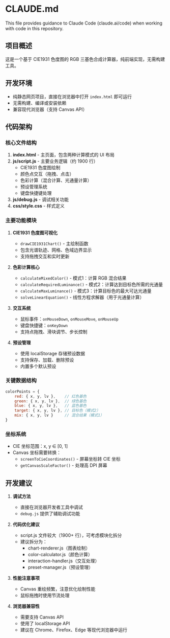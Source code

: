 # CLAUDE.md

This file provides guidance to Claude Code (claude.ai/code) when working with code in this repository.

## 项目概述

这是一个基于 CIE1931 色度图的 RGB 三基色合成计算器，纯前端实现，无需构建工具。

## 开发环境

- 纯静态网页项目，直接在浏览器中打开 `index.html` 即可运行
- 无需构建、编译或安装依赖
- 兼容现代浏览器（支持 Canvas API）

## 代码架构

### 核心文件结构

1. **index.html** - 主页面，包含两种计算模式的 UI 布局
2. **js/script.js** - 主要业务逻辑（约 1900 行）
   - CIE1931 色度图绘制
   - 颜色点交互（拖拽、点击）
   - 色彩计算（混合计算、光通量计算）
   - 预设管理系统
   - 键盘快捷键处理
3. **js/debug.js** - 调试相关功能
4. **css/style.css** - 样式定义

### 主要功能模块

1. **CIE1931 色度图可视化**
   - `drawCIE1931Chart()` - 主绘制函数
   - 包含光谱轨迹、网格、色域边界显示
   - 支持拖拽交互和实时更新

2. **色彩计算核心**
   - `calculateMixedColor()` - 模式1：计算 RGB 混合结果
   - `calculateRequiredLuminance()` - 模式2：计算达到目标色所需的光通量
   - `calculateMaxLuminance()` - 模式3：计算目标色的最大可达光通量
   - `solveLinearEquation()` - 线性方程求解器（用于光通量计算）

3. **交互系统**
   - 鼠标事件：`onMouseDown`, `onMouseMove`, `onMouseUp`
   - 键盘快捷键：`onKeyDown`
   - 支持点拖拽、滑块调节、步长控制

4. **预设管理**
   - 使用 localStorage 存储预设数据
   - 支持保存、加载、删除预设
   - 内置多个默认预设

### 关键数据结构

```javascript
colorPoints = {
    red: { x, y, lv },    // 红色基色
    green: { x, y, lv },  // 绿色基色
    blue: { x, y, lv },   // 蓝色基色
    target: { x, y, lv }, // 目标色（模式2）
    mix: { x, y, lv }     // 混合结果（模式1）
}
```

### 坐标系统

- CIE 坐标范围：x, y ∈ [0, 1]
- Canvas 坐标需要转换：
  - `screenToCieCoordinates()` - 屏幕坐标转 CIE 坐标
  - `getCanvasScaleFactor()` - 处理高 DPI 屏幕

## 开发建议

1. **调试方法**
   - 直接在浏览器开发者工具中调试
   - `debug.js` 提供了辅助调试功能

2. **代码优化建议**
   - script.js 文件较大（1900+ 行），可考虑模块化拆分
   - 建议拆分为：
     - chart-renderer.js（图表绘制）
     - color-calculator.js（颜色计算）
     - interaction-handler.js（交互处理）
     - preset-manager.js（预设管理）

3. **性能注意事项**
   - Canvas 重绘频繁，注意优化绘制性能
   - 鼠标拖拽时使用节流处理

4. **浏览器兼容性**
   - 需要支持 Canvas API
   - 使用了 localStorage API
   - 建议在 Chrome、Firefox、Edge 等现代浏览器中运行